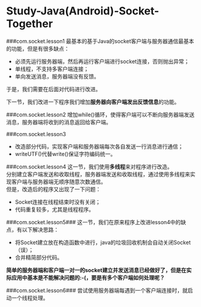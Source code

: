 Study-Java(Android)-Socket-Together
=======

###com.socket.lesson1
最基本的基于Java的socket客户端与服务器通信最基本的功能，但是有很多缺点：
* 必须先运行服务器端，然后再运行客户端进行socket连接，否则抛出异常；
* 单线程，不支持多客户端连接；
* 单向发送消息，服务器端没有反馈。  

于是，我们需要在后面对代码进行改进。

下一节，我们改进一下程序我们增加**服务器向客户端发出反馈信息**的功能。

###com.socket.lesson2
增加while()循环，使得客户端可以不断向服务器端发送消息，服务器端将收到的消息返回给客户端。

###com.socket.lesson3
* 改造部分代码，实现客户端和服务器端每次各自发送一行消息进行通信；
* writeUTF()代替write()保证字符编码统一。

###com.socket.lesson4
这一节，我们使用**多线程**来对程序进行改造。  
分别建立客户端发送和收取线程，服务器端发送和收取线程，通过使用多线程来实现客户端与服务器端无顺序随意次数通信。  
但是，改造后的程序又出现了一下问题：
* Socket连接在线程结束时没有关闭；
* 代码重复较多，尤其是线程程序。

###com.socket.lesson5###
这一节，我们在原来程序上改进lesson4中的缺点，有以下解决思路：
* 将Socket建立放在构造函数中进行，java的垃圾回收机制会自动关闭Socket（误）；
* 合并精简部分代码。

**简单的服务器端和客户端一对一的socket建立并发送消息已经做好了，但是在实际应用中基本是不能解决问题的:-(，要是有多个客户端如何处理呢？**  

###com.socket.lesson6###
尝试使用服务器端每遇到一个客户端连接时，就启动一个线程处理。